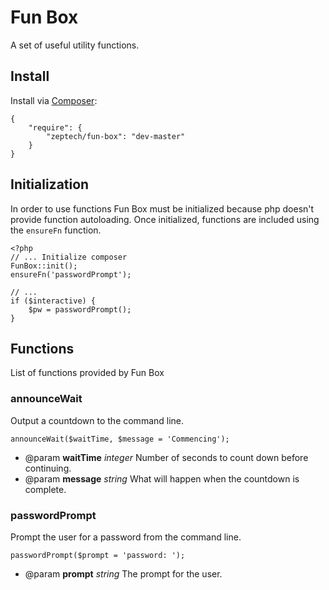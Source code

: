 # Fun Box

A set of useful utility functions.

## Install

Install via [Composer](http:://getcomposer.org):

    {
        "require": {
            "zeptech/fun-box": "dev-master"
        }
    }

## Initialization

In order to use functions Fun Box must be initialized because php doesn't
provide function autoloading. Once initialized, functions are included using the
`ensureFn` function.

    <?php
    // ... Initialize composer
    FunBox::init();
    ensureFn('passwordPrompt');

    // ...
    if ($interactive) {
        $pw = passwordPrompt();
    }

## Functions

List of functions provided by Fun Box

### announceWait

Output a countdown to the command line.

    announceWait($waitTime, $message = 'Commencing');

 -  @param **waitTime** _integer_ Number of seconds to count down before
continuing.
 -  @param **message** _string_ What will happen when the countdown is complete.

### passwordPrompt

Prompt the user for a password from the command line.

    passwordPrompt($prompt = 'password: ');

 -  @param **prompt** _string_ The prompt for the user.
